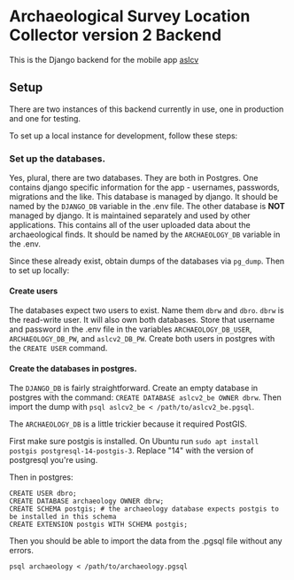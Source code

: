 # Archaeological Survey Location Collector version 2 Backend

This is the Django backend for the mobile app [aslcv](https://github.com/ggetzie/aslcv2)

## Setup

There are two instances of this backend currently in use, one in production and one for testing.

To set up a local instance for development, follow these steps:

### Set up the databases.

Yes, plural, there are two databases. They are both in Postgres. One contains django specific information for the app - usernames, passwords, migrations and the like. This database is managed by django. It should be named by the `DJANGO_DB` variable in the .env file. The other database is **NOT** managed by django. It is maintained separately and used by other applications. This contains all of the user uploaded data about the archaeological finds. It should be named by the `ARCHAEOLOGY_DB` variable in the .env.

Since these already exist, obtain dumps of the databases via `pg_dump`. Then to set up locally:

#### Create users

The databases expect two users to exist. Name them `dbrw` and `dbro`. `dbrw` is the read-write user. It will also own both databases. Store that username and password in the .env file in the variables `ARCHAEOLOGY_DB_USER`, `ARCHAEOLOGY_DB_PW`, and `aslcv2_DB_PW`. Create both users in postgres with the `CREATE USER` command.

#### Create the databases in postgres.

The `DJANGO_DB` is fairly straightforward. Create an empty database in postgres with the command: `CREATE DATABASE aslcv2_be OWNER dbrw`. Then import the dump with `psql aslcv2_be < /path/to/aslcv2_be.pgsql`.

The `ARCHAEOLOGY_DB` is a little trickier because it required PostGIS.

First make sure postgis is installed. On Ubuntu run `sudo apt install postgis postgresql-14-postgis-3`. Replace "14" with the version of postgresql you're using.

Then in postgres:

```
CREATE USER dbro;
CREATE DATABASE archaeology OWNER dbrw;
CREATE SCHEMA postgis; # the archaeology database expects postgis to be installed in this schema
CREATE EXTENSION postgis WITH SCHEMA postgis;
```

Then you should be able to import the data from the .pgsql file without any errors.

```
psql archaeology < /path/to/archaeology.pgsql
```
